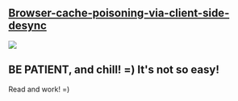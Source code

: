## [Browser-cache-poisoning-via-client-side-desync](https://portswigger.net/web-security/request-smuggling/browser/client-side-desync/lab-browser-cache-poisoning-via-client-side-desync)

![](https://github.com/nu11secur1ty/PortSwigger-Web-Security-Academy/blob/main/HTTP-request-smuggling/Browser-cache-poisoning-via-client-side-desync/Docs/Screenshot%202022-08-18%20135355.png)

## BE PATIENT, and chill! =) It's not so easy!
Read and work! =)
